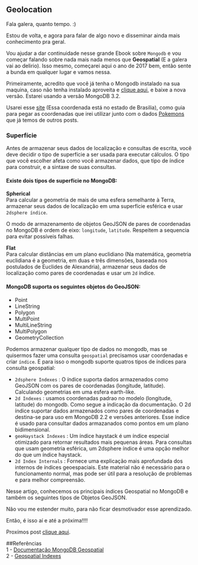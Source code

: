 ## Geolocation

Fala galera, quanto tempo. :)

Estou de volta, e agora para falar de algo novo e disseminar ainda mais conhecimento pra geral.

Vou ajudar a dar continuidade nesse grande Ebook sobre `Mongodb` e vou começar falando sobre nada mais nada menos que **Geospatial** (E a galera vai ao delirio). Isso mesmo, começarei aqui o ano de 2017 bem, então sente a bunda em qualquer lugar e vamos nessa.

Primeiramente, acredito que você já tenha o Mongodb instalado na sua maquina, caso não tenha instalado aproveita e [clique aqui](https://docs.mongodb.com/manual/), e baixe a nova versão. Estarei usando a versão MongoDB 3.2.

Usarei esse [site](http://geojson.io/#map=17/-15.93847/-47.59879) (Essa coordenada está no estado de Brasilia), como guia para pegar as coordenadas que irei utilizar junto com o dados [Pokemons](/src/data/pokemons.json) que já temos de outros posts.

### Superfície 
Antes de armazenar seus dados de localização e consultas de escrita, você deve decidir o tipo de superfície a ser usada para executar cálculos. O tipo que você escolher afeta como você armazenar dados, que tipo de índice para construir, e a sintaxe de suas consultas.

#### Existe dois tipos de superfície no MongoDB:

**Spherical**    
Para calcular a geometria de mais de uma esfera semelhante à Terra, armazenar seus dados de localização em uma superfície esférica e usar `2dsphere índice`.

O modo de armazenamento de objetos GeoJSON de pares de coordenadas no MongoDB é ordem de eixo: `longitude`, `latitude`. Respeitem a sequencia para evitar possíveis falhas.

**Flat**    
Para calcular distâncias em um plano euclidiano (Na matemática, geometria euclidiana é a geometria, em duas e três dimensões, baseada nos postulados de Euclides de Alexandria), armazenar seus dados de localização como pares de coordenadas e usar um `2d` índice.

#### MongoDB suporta os seguintes objetos do GeoJSON:

* Point
* LineString
* Polygon
* MultiPoint
* MultiLineString
* MultiPolygon
* GeometryCollection
 
Podemos armazenar qualquer tipo de dados no mongodb, mas se quisermos fazer uma consulta `geospatial` precisamos usar coordenadas e criar `índice`. E para isso o mongodb suporte quatros tipos de índices para consulta geospatial:
* `2dsphere Indexes` : O índice suporta dados armazenados como GeoJSON com os pares de coordenadas (longitude, latitude). Calculando geometrias em uma esfera earth-like.
* `2d Indexes` : usamos coordenadas padrao no modelo (longitude, latitude) do mongodb. Como segue a indicação da documentação. O 2d índice suportar dados armazenados como pares de coordenadas e destina-se para uso em MongoDB 2.2 e versões anteriores. Esse índice é usado para consultar dados armazanados como pontos em um plano bidimensional.
* `geoHaystack Indexes` : Um índice haystack é um índice especial otimizado para retornar resultados mais pequenas áreas. Para consultas que usam geometria esférica, um 2dsphere índice é uma opção melhor do que um índice haystack.
* `2d Index Internals` : Fornece uma explicação mais aprofundada dos internos de índices geoespaciais. Este material não é necessário para o funcionamento normal, mas pode ser útil para a resolução de problemas e para melhor compreensão.

Nesse artigo, conhecemos os principais índices Geospatial no MongoDB e também os seguintes tipos de Objetos GeoJSON.

Não vou me estender muito, para não ficar desmotivador esse aprendizado.

Então, é isso aí e até a próxima!!!!

Proxímos post [clique aqui](/geolocation/geospatial-types.md).

##Referências   
1 - [Documentação MongoDB Geospatial](https://docs.mongodb.com/manual/reference/operator/query-geospatial/)     
2 - [Geospatial Indexes](https://docs.mongodb.com/manual/applications/geospatial-indexes/#geospatial-indexes)